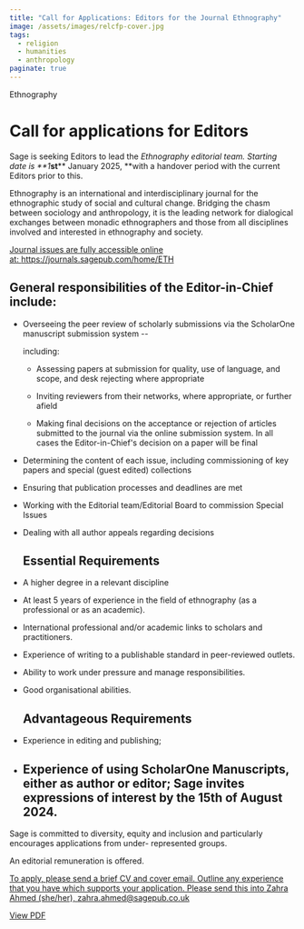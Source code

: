 ```yaml
---
title: "Call for Applications: Editors for the Journal Ethnography"
image: /assets/images/relcfp-cover.jpg
tags:
  - religion
  - humanities
  - anthropology
paginate: true   
---
```

Ethnography

Call for applications for Editors
=================================

Sage is seeking Editors to lead the *Ethnography *editorial team. Starting date is **1****st**** January 2025, **with a handover period with the current Editors prior to this.

Ethnography is an international and interdisciplinary journal for the ethnographic study of social and cultural change. Bridging the chasm between sociology and anthropology, it is the leading network for dialogical exchanges between monadic ethnographers and those from all disciplines involved and interested in ethnography and society.

[Journal issues are fully accessible online at: ](https://journals.sagepub.com/home/ETH)<https://journals.sagepub.com/home/ETH>

General responsibilities of the Editor-in-Chief include:
--------------------------------------------------------

-   Overseeing the peer review of scholarly submissions via the ScholarOne manuscript submission system --

    including:

    -   Assessing papers at submission for quality, use of language, and scope, and desk rejecting where appropriate

    -   Inviting reviewers from their networks, where appropriate, or further afield

    -   Making final decisions on the acceptance or rejection of articles submitted to the journal via the online submission system. In all cases the Editor-in-Chief's decision on a paper will be final

-   Determining the content of each issue, including commissioning of key papers and special (guest edited) collections

-   Ensuring that publication processes and deadlines are met

-   Working with the Editorial team/Editorial Board to commission Special Issues

-   Dealing with all author appeals regarding decisions

    Essential Requirements
    ----------------------

-   A higher degree in a relevant discipline

-   At least 5 years of experience in the field of ethnography (as a professional or as an academic).

-   International professional and/or academic links to scholars and practitioners.

-   Experience of writing to a publishable standard in peer-reviewed outlets.

-   Ability to work under pressure and manage responsibilities.

-   Good organisational abilities.

    Advantageous Requirements
    -------------------------

-   Experience in editing and publishing;

-   Experience of using ScholarOne Manuscripts, either as author or editor; Sage invites expressions of interest by the 15th of August 2024.
    ----------------------------------------------------------------------------------------------------------------------------------------

Sage is committed to diversity, equity and inclusion and particularly encourages applications from under- represented groups.

An editorial remuneration is offered.

[To apply, please send a brief CV and cover email. Outline any experience that you have which supports your application. Please send this into Zahra Ahmed (she/her), ](mailto:zahra.ahmed@sagepub.co.uk)<zahra.ahmed@sagepub.co.uk>

[View PDF](/assets/pdfs/Ethnography+Call+for+Editor+2023.pdf)